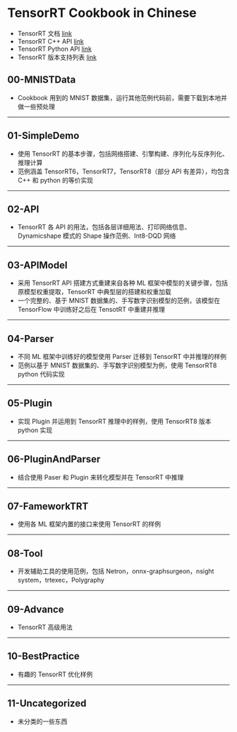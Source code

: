 # TensorRT Cookbook in Chinese
+ TensorRT 文档 [link](https://docs.nvidia.com/deeplearning/tensorrt/developer-guide/index.html)
+ TensorRT C++ API [link](https://docs.nvidia.com/deeplearning/tensorrt/api/c_api)
+ TensorRT Python API [link](https://docs.nvidia.com/deeplearning/tensorrt/api/python_api/)
+ TensorRT 版本支持列表 [link](https://docs.nvidia.com/deeplearning/tensorrt/support-matrix/index.html)

## 00-MNISTData
+ Cookbook 用到的 MNIST 数据集，运行其他范例代码前，需要下载到本地并做一些预处理

---
## 01-SimpleDemo
+ 使用 TensorRT 的基本步骤，包括网络搭建、引擎构建、序列化与反序列化、推理计算
+ 范例涵盖 TensorRT6，TensorRT7，TensorRT8（部分 API 有差异），均包含 C++ 和 python 的等价实现

---
## 02-API
+ TensorRT 各 API 的用法，包括各层详细用法、打印网络信息、Dynamicshape 模式的 Shape 操作范例、Int8-DQD 网络

---
## 03-APIModel
+ 采用 TensorRT API 搭建方式重建来自各种 ML 框架中模型的关键步骤，包括原模型权重提取，TensorRT 中典型层的搭建和权重加载
+ 一个完整的、基于 MNIST 数据集的、手写数字识别模型的范例，该模型在 TensorFlow 中训练好之后在 TensotRT 中重建并推理

---
## 04-Parser
+ 不同 ML 框架中训练好的模型使用 Parser 迁移到 TensorRT 中并推理的样例
+ 范例以基于 MNIST 数据集的、手写数字识别模型为例，使用 TensorRT8 python 代码实现

---
## 05-Plugin
+ 实现 Plugin 并运用到 TensorRT 推理中的样例，使用 TensorRT8 版本 python 实现

---
## 06-PluginAndParser
+ 结合使用 Paser 和 Plugin 来转化模型并在 TensorRT 中推理

---
## 07-FameworkTRT
+ 使用各 ML 框架内置的接口来使用 TensorRT 的样例

---
## 08-Tool
+ 开发辅助工具的使用范例，包括 Netron，onnx-graphsurgeon，nsight system，trtexec，Polygraphy

---
## 09-Advance
+ TensorRT 高级用法

---
## 10-BestPractice
+ 有趣的 TensorRT 优化样例

---
## 11-Uncategorized
+ 未分类的一些东西

